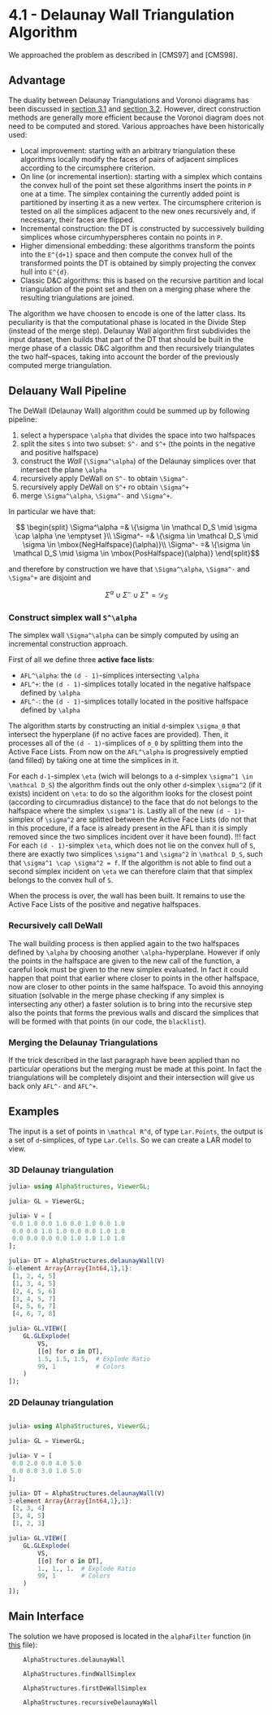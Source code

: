 # 4.1 - Delaunay Wall Triangulation Algorithm

We approached the problem as described in [CMS97] and [CMS98].

## Advantage

The duality between Delaunay Triangulations and Voronoi diagrams has been discussed in [section 3.1](https://eonofri04.github.io/AlphaStructures.jl/delaunay/) and [section 3.2](https://eonofri04.github.io/AlphaStructures.jl/voronoy/).
However, direct construction methods are generally more efficient because the Voronoi diagram does not need to be computed and stored. Various approaches have been historically used:
  - Local improvement: starting with an arbitrary triangulation these algorithms locally modify the faces of pairs of adjacent simplices according to the circumsphere criterion.
  - On line (or incremental insertion): starting with a simplex which contains the convex hull of the point set these algorithms insert the points in `P` one at a time. The simplex containing the currently added point is partitioned by inserting it as a new vertex. The circumsphere criterion is tested on all the simplices adjacent to the new ones recursively and, if necessary, their faces are flipped.
  - Incremental construction: the DT is constructed by successively building simplices whose circumhyperspheres contain no points in `P`.
  - Higher dimensional embedding: these algorithms transform the points into the ``E^{d+1}`` space and then compute the convex hull of the transformed points the DT is obtained by simply projecting the convex hull into ``E^{d}``.
  - Classic D&C algorithms: this is based on the recursive partition and local triangulation of the point set and then on a merging phase where the resulting triangulations are joined.

The algorithm we have choosen to encode is one of the latter class. Its peculiarity is that the computational phase is located in the Divide Step (instead of the merge step).
Delaunay Wall algorithm first subdivides the input dataset, then builds that part of the DT that should be built in the merge phase of a classic D&C algorithm and then recursively triangulates the two half–spaces, taking into account the border of the previously computed merge triangulation.

## Delauany Wall Pipeline

The DeWall (Delaunay Wall) algorithm could be summed up by following pipeline:
  1. select a hyperspace ``\alpha`` that divides the space into two halfspaces
  1. split the sites ``S`` into two subset: ``S^-`` and ``S^+`` (the points in the negative and positive halfspace)
  1. construct the *Wall* (``\Sigma^\alpha``) of the Delaunay simplices over that intersect the plane ``\alpha``
  1. recursively apply DeWall on ``S^-`` to obtain ``\Sigma^-``
  1. recursively apply DeWall on ``S^+`` ro obtain ``\Sigma^+``
  1. merge ``\Sigma^\alpha``, ``\Sigma^-`` and ``\Sigma^+``.

In particular we have that:
```math
	\begin{split}
		\Sigma^\alpha =& \{\sigma \in \mathcal D_S \mid \sigma \cap \alpha \ne \emptyset }\\
		\Sigma^- =& \{\sigma \in \mathcal D_S \mid \sigma \in \mbox{NegHalfspace}(\alpha)}\\
		\Sigma^- =& \{\sigma \in \mathcal D_S \mid \sigma \in \mbox{PosHalfspace}(\alpha)}
	\end{split}
```

and therefore by construction we have that ``\Sigma^\alpha``, ``\Sigma^-`` and ``\Sigma^+`` are disjoint and

```math
	\Sigma^\alpha \cup \Sigma^- \cup \Sigma^+ = \mathcal D_S
```

### Construct simplex wall ``S^\alpha``

The simplex wall ``\Sigma^\alpha`` can be simply computed by using an incremental construction approach.

First of all we define three **active face lists**:
  - ``AFL^\alpha``: the ``(d - 1)``-simplices intersecting ``\alpha``
  - ``AFL^+``: the ``(d - 1)``-simplices totally located in the negative halfspace defined by ``\alpha``
  - ``AFL^-``: the ``(d - 1)``-simplices totally located in the positive halfspace defined by ``\alpha``

The algorithm starts by constructing an initial ``d``-simplex ``\sigma_0`` that intersect the hyperplane (if no active faces are provided). Then, it processes all of the ``(d - 1)``-simplices of ``σ_0`` by splitting them into the Active Face Lists.
From now on the ``AFL^\alpha`` is progressively emptied (and filled) by taking one at time the simplices in it.

For each ``d-1``-simplex ``\eta`` (wich will belongs to a ``d``-simplex ``\sigma^1 \in \mathcal D_S``) the algorithm finds out the only other ``d``-simplex ``\sigma^2`` (if it exists) incident on ``\eta``: to do so the algorithm looks for the closest point (according to circumradius distance) to the face that do not belongs to the halfspace where the simplex ``\sigma^1`` is. Lastly all of the new ``(d - 1)``-simplex of ``\sigma^2`` are splitted between the Active Face Lists (do not that in this procedure, if a face is already present in the AFL than it is simply removed since the two simplices incident over it have been found).
!!! fact
    For each ``(d - 1)``-simplex ``\eta``, which does not lie on the convex hull of ``S``, there are exactly two simplices ``\sigma^1`` and ``\sigma^2`` in ``\mathcal D_S``, such that ``\sigma^1 \cap \sigma^2 = f``.
    If the algorithm is not able to find out a second simplex incident on ``\eta`` we can therefore claim that that simplex belongs to the convex hull of ``S``.

When the process is over, the wall has been built.
It remains to use the Active Face Lists of the positive and negative halfspaces.

### Recursively call DeWall

The wall building process is then applied again to the two halfspaces defined by ``\alpha`` by choosing another ``\alpha``-hyperplane.
However if only the points in the halfspace are given to the new call of the function, a careful look must be given to the new simplex evaluated.
In fact it could happen that point that earlier where closer to points in the other halfspace, now are closer to other points in the same halfspace.
To avoid this annoying situation (solvable in the merge phase checking if any simplex is intersecting any other) a faster solution is to bring into the recursive step also the points that forms the previous walls and discard the simplices that will be formed with that points (in our code, the `blacklist`).

### Merging the Delaunay Triangulations

If the trick described in the last paragraph have been applied than no particular operations but the merging must be made at this point. In fact the triangulations will be completely disjoint and their intersection will give us back only ``AFL^-`` and ``AFL^+``.

## Examples

The input is a set of points in ``\mathcal R^d``, of type `Lar.Points`, the output is a set of ``d``-simplices, of type `Lar.Cells`.
So we can create a LAR model to view.

### 3D Delaunay triangulation

```julia
julia> using AlphaStructures, ViewerGL;

julia> GL = ViewerGL;

julia> V = [
 0.0 1.0 0.0 1.0 0.0 1.0 0.0 1.0
 0.0 0.0 1.0 1.0 0.0 0.0 1.0 1.0
 0.0 0.0 0.0 0.0 1.0 1.0 1.0 1.0
];

julia> DT = AlphaStructures.delaunayWall(V)
6-element Array{Array{Int64,1},1}:
 [1, 2, 4, 5]
 [1, 3, 4, 5]
 [2, 4, 5, 6]
 [3, 4, 5, 7]
 [4, 5, 6, 7]
 [4, 6, 7, 8]

julia> GL.VIEW([
	GL.GLExplode(
		VS,
		[[σ] for σ in DT],
		1.5, 1.5, 1.5,	# Explode Ratio
		99, 1			# Colors
	)
]);

```

### 2D Delaunay triangulation
```julia

julia> using AlphaStructures, ViewerGL;

julia> GL = ViewerGL;

julia> V = [
 0.0 2.0 0.0 4.0 5.0
 0.0 0.0 3.0 1.0 5.0
];

julia> DT = AlphaStructures.delaunayWall(V)
3-element Array{Array{Int64,1},1}:
 [2, 3, 4]
 [3, 4, 5]
 [1, 2, 3]

julia> GL.VIEW([
	GL.GLExplode(
		VS,
		[[σ] for σ in DT],
		1., 1.,	1.	# Explode Ratio
		99, 1		# Colors
	)
]);

```

## Main Interface

The solution we have proposed is located in the `alphaFilter` function (in [this](https://github.com/eOnofri04/AlphaStructures.jl/blob/master/src/deWall.jl) file):

```@docs
	AlphaStructures.delaunayWall
```

```@docs
	AlphaStructures.findWallSimplex
```

```@docs
	AlphaStructures.firstDeWallSimplex
```


```@docs
    AlphaStructures.recursiveDelaunayWall
```
